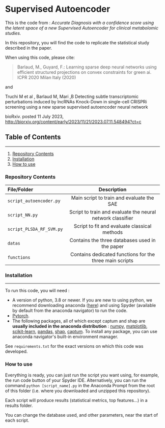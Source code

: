 # Supervised Autoencoder

This is the code from : *Accurate Diagnosis with a confidence score using the latent space of a new Supervised Autoencoder for clinical metabolomic studies.*

In this repository, you will find the code to replicate the statistical study described in the paper.
  
When using this code, please cite:

> Barlaud, M., Guyard, F.: Learning sparse deep neural networks using efficient structured projections on convex constraints for green ai. ICPR 2020 Milan Italy (2020)

and 

Truchi M et al , Barlaud M, Mari ,B 
Detecting subtle transcriptomic perturbations induced by lncRNAs Knock-Down in single-cell CRISPRi screening using a new sparse supervised autoencoder neural network

bioRxiv. posted 11 July 2023,
    http://biorxiv.org/content/early/2023/11/21/2023.07.11.548494?ct=c


## Table of Contents
***
1. [Repository Contents](repository-contents)
2. [Installation](#installation)
3. [How to use](#how-to-use)
  
### **Repository Contents**
|File/Folder | Description |
|:---|:---:|
|`script_autoencoder.py`|Main script to train and evaluate the SAE|
|`script_NN.py`|Script to train and evaluate the neural network classifier|
|`script_PLSDA_RF_SVM.py`|Script to fit and evaluate classical methods|
|`datas`|Contains the three databases used in the paper|
|`functions`|Contains dedicated functions for the three main scripts|
    
### **Installation** 
---

To run this code, you will need :
- A version of python, 3.8 or newer. If you are new to using python, we recommend downloading anaconda ([here](https://www.anaconda.com/products/individual)) and using Spyder (available by default from the anaconda navigator) to run the code.
- [Pytorch](https://pytorch.org/get-started/locally/).
- The following packages, all of which except captum and shap are **usually included in the anaconda distribution** : [numpy](https://numpy.org/install/), [matplotlib](https://matplotlib.org/stable/users/installing/index.html), [scikit-learn](https://scikit-learn.org/stable/install.html), [pandas](https://pandas.pydata.org/getting_started.html), [shap](https://pypi.org/project/shap/), [captum](https://captum.ai/#quickstart). To install any package, you can use anaconda navigator's built-in environment manager.

See `requirements.txt` for the exact versions on which this code was developed.

### **How to use**

Everything is ready, you can just run the script you want using, for example, the run code button of your Spyder IDE. Alternatively, you can run the command `python [script_name].py` in the Anaconda Prompt from the root of this folder (i.e. where you downloaded and unzipped this repository).

Each script will produce results (statistical metrics, top features...) in a results folder.

You can change the database used, and other parameters, near the start of each script.

